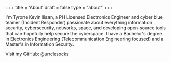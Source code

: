 +++
title = 'About'
draft = false
type = "about"
+++

I'm Tyrone Kevin Ilisan, a PH Licensed Electronics Engineer and cyber blue teamer (Incident Responder) passionate about everything information security, cybersecurity, networks, space, and developing open-source tools that can hopefully help secure the cyberspace. I have a Bachelor's degree in Electronics Engineering (Telecommunication Engineering focused) and a Master's in Information Security.

Visit my GitHub: @unclesocks